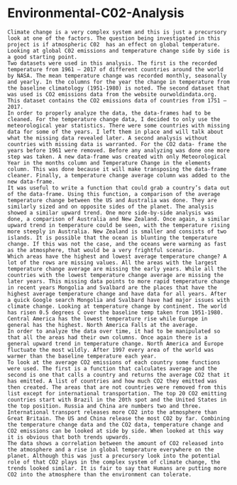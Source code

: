 # Environmental-C02-Analysis
	Climate change is a very complex system and this is just a precursory look at one of the factors. The question being investigated in this project is if atmospheric C02  has an effect on global temperature. Looking at global C02 emissions and temperature change side by side is a good starting point.
	Two datasets were used in this analysis. The first is the recorded temperature from 1961 – 2017 of different countries around the world by NASA. The mean temperature change was recorded monthly, seasonally and yearly. In the columns for the year the change in temperature from the baseline climatology (1951-1980) is noted. The second dataset that was used is CO2 emissions data from the website ourwoldindata.org. This dataset contains the CO2 emissions data of countries from 1751 – 2017.
	In order to properly analyze the data, the data-frames had to be cleaned. For the temperature change data, I decided to only use the meteorological year statistics. There were some countries with missing data for some of the years. I left them in place and will talk about what the missing data revealed later. A second analysis without countries with missing data is warranted. For the CO2 data- frame the years before 1961 were removed. Before any analyzing was done one more step was taken. A new data-frame was created with only Meteorological Year in the months column and Temperature Change in the elements column. This was done because it will make transposing the data-frame cleaner. Finally, a temperature change average column was added to the new data-frame. 
	It was useful to write a function that could grab a country’s data out of the data-frame. Using this function, a comparison of the average temperature change between the US and Australia was done. They are similarly sized and on opposite sides of the planet. The analysis showed a similar upward trend. One more side-by-side analysis was done, a comparison of Australia and New Zealand. Once again, a similar upward trend in temperature could be seen, with the temperature rising more steeply in Australia. New Zealand is smaller and consists of two islands. It is possible that the ocean is blunting the temperature change. If this was not the case, and the oceans were warming as fast as the atmosphere, that would be a very frightful scenario. 
	Which areas have the highest and lowest average temperature change? A lot of the rows are missing values. All the areas with the largest temperature change average are missing the early years. While all the countries with the lowest temperature change average are missing the later years. This missing data points to more rapid temperature change in recent years Mongolia and Svalbard are the places that have the highest average temperature change and have data for all years. After a quick Google search Mongolia and Svalbard have had major issues with climate change. Looking at temperature change by continent. The world has risen 0.5 degrees C over the baseline temp taken from 1951-1980. Central America has the lowest temperature rise while Europe in general has the highest. North America Falls at the average.
	In order to analyze the data over time, it had to be manipulated so that all the areas had their own columns. Once again there is a general upward trend in temperature change. North America and Europe fluctuate the most wildly. After 1997 every area of the world was warmer than the baseline temperature each year.
	To look at the average CO2 emissions of each country some functions were used. The first is a function that calculates average and the second is one that calls a country and returns the average CO2 that it has emitted. A list of countries and how much CO2 they emitted was then created. The areas that are not countries were removed from this list except for international transportation. The top 20 CO2 emitting countries start with Brazil in the 20th spot and the United States in the top position. Russia and China are numbers two and three. International transport releases more CO2 into the atmosphere than Great Britain. The US and China release the most CO2 by far. Combining the temperature change data and the CO2 data, temperature change and CO2 emissions can be looked at side by side. When looked at this way it is obvious that both trends upwards.
	The data shows a correlation between the amount of CO2 released into the atmosphere and a rise in global temperature everywhere on the planet. Although this was just a precursory look into the potential role of that CO2 plays in the complex system of climate change, the trends looked similar. It is fair to say that Humans are putting more CO2 into the atmosphere than the environment can tolerate. 
